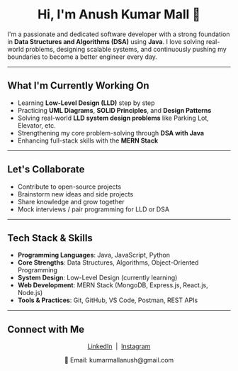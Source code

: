 <h1 align="center">Hi, I'm Anush Kumar Mall 👋</h1>

I'm a passionate and dedicated software developer with a strong foundation in **Data Structures and Algorithms (DSA)** using **Java**. I love solving real-world problems, designing scalable systems, and continuously pushing my boundaries to become a better engineer every day.

---

##  What I'm Currently Working On

-  Learning **Low-Level Design (LLD)** step by step  
-  Practicing **UML Diagrams**, **SOLID Principles**, and **Design Patterns**  
-  Solving real-world **LLD system design problems** like Parking Lot, Elevator, etc.  
-  Strengthening my core problem-solving through **DSA with Java**  
-  Enhancing full-stack skills with the **MERN Stack**

---

##  Let's Collaborate

-  Contribute to open-source projects  
-  Brainstorm new ideas and side projects  
-  Share knowledge and grow together  
-  Mock interviews / pair programming for LLD or DSA

---

##  Tech Stack & Skills

- **Programming Languages**: Java, JavaScript, Python  
- **Core Strengths**: Data Structures, Algorithms, Object-Oriented Programming  
- **System Design**: Low-Level Design (currently learning)  
- **Web Development**: MERN Stack (MongoDB, Express.js, React.js, Node.js)  
- **Tools & Practices**: Git, GitHub, VS Code, Postman, REST APIs

---

##  Connect with Me

<p align="center">
  <a href="https://www.linkedin.com/in/anush-kumar-mall-433547300?utm_source=share&utm_campaign=share_via&utm_content=profile&utm_medium=android_app">LinkedIn</a>
  &nbsp;|&nbsp;
  <a href="https://www.instagram.com/anushkumar13?igsh=NWc5a3VwbHN3bzZ0">Instagram</a>
</p>

<p align="center">
  📧 Email: kumarmallanush@gmail.com
</p>
